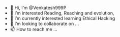 - 👋 Hi, I’m @Venkatesh999P
- 👀 I’m interested Reading, Reaching and evolution, 
- 🌱 I’m currently interested learning Ethical Hacking
- 💞️ I’m looking to collaborate on ...
- 📫 How to reach me ...

<!---
Venkatesh999P/Venkatesh999P is a ✨ special ✨ repository because its `README.md` (this file) appears on your GitHub profile.
You can click the Preview link to take a look at your changes.
--->
